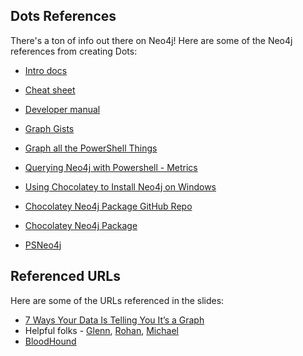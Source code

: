 ## Dots References

There's a ton of info out there on Neo4j!  Here are some of the Neo4j references from creating Dots:

* [Intro docs](https://neo4j.com/developer/cypher-query-language/)
* [Cheat sheet](https://neo4j.com/docs/cypher-refcard/current/)
* [Developer manual](https://neo4j.com/docs/developer-manual/current/cypher/)
* [Graph Gists](https://neo4j.com/graphgists/)
* [Graph all the PowerShell Things](https://glennsarti.github.io/blog/graph-all-the-powershell-things/)

* [Querying Neo4j with Powershell - Metrics](https://glennsarti.github.io/blog/powershell-neo4j-metrics/)

* [Using Chocolatey to Install Neo4j on Windows](https://neo4j.com/blog/chocolatey-neo4j-windows/)
* [Chocolatey Neo4j Package GitHub Repo](https://github.com/glennsarti/neo4j-community-chocolatey)
* [Chocolatey Neo4j Package](https://chocolatey.org/packages/neo4j-community)

* [PSNeo4j](https://github.com/RamblingCookieMonster/PSNeo4j)

## Referenced URLs

Here are some of the URLs referenced in the slides:

* [7 Ways Your Data Is Telling You It’s a Graph](https://neo4j.com/blog/7-ways-data-is-graph/)
* Helpful folks - [Glenn](https://twitter.com/GlennSarti), [Rohan](https://twitter.com/CptJesus), [Michael](https://twitter.com/mesirii)
* [BloodHound](https://github.com/BloodHoundAD/BloodHound)


